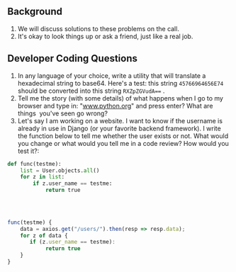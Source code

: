 ## Background

1. We will discuss solutions to these problems on the call.
2. It's okay to look things up or ask a friend, just like a real job.


## Developer Coding Questions

1. In any language of your choice, write a utility that will translate a
    hexadecimal string to base64. Here's a test: this string `45766964656E74`
    should be converted into this string `RXZpZGVudA==` .                      
2. Tell me the story (with some details) of what happens when I go to my
   browser and type in: "www.python.org" and press enter? What are things 
   you've seen go wrong?
3. Let's say I am working on a website. I want to know if the username is
   already in use in Django (or your favorite backend framework). I write the
   function below to tell me whether the user exists or not. What would you
   change or what would you tell me in a code review? How would you test it?:

```python
def func(testme):
    list = User.objects.all()   
    for z in list:        
        if z.user_name == testme:            
            return true
            
     
```

```javascript

func(testme) {
    data = axios.get("/users/").then(resp => resp.data);
    for z of data {
       if (z.user_name == testme):            
            return true
    }
}
```
